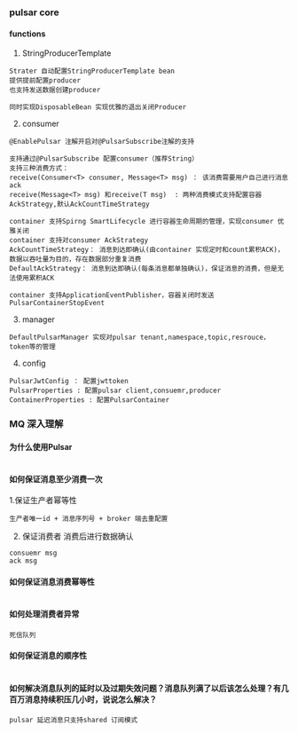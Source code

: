 ### pulsar core

#### functions

1. StringProducerTemplate

``` 
Strater 自动配置StringProducerTemplate bean
提供提前配置producer
也支持发送数据创建producer

同时实现DisposableBean 实现优雅的退出关闭Producer
```

2. consumer

``` 
@EnablePulsar 注解开启对@PulsarSubscribe注解的支持

支持通过@PulsarSubscribe 配置consumer（推荐String）
支持三种消费方式：
receive(Consumer<T> consumer, Message<T> msg) ： 该消费需要用户自己进行消息ack
receive(Message<T> msg) 和receive(T msg)  : 两种消费模式支持配置容器AckStrategy,默认AckCountTimeStrategy

container 支持Spirng SmartLifecycle 进行容器生命周期的管理，实现consumer 优雅关闭
container 支持对consumer AckStrategy
AckCountTimeStrategy： 消息到达即确认(由container 实现定时和count累积ACK)，数据以吞吐量为目的，存在数据部分重复消费
DefaultAckStrategy： 消息到达即确认(每条消息都单独确认)，保证消息的消费，但是无法使用累积ACK

container 支持ApplicationEventPublisher，容器关闭时发送PulsarContainerStopEvent
```

3. manager

``` 
DefaultPulsarManager 实现对pulsar tenant,namespace,topic,resrouce，token等的管理

```

4. config

``` 
PulsarJwtConfig ： 配置jwttoken
PulsarProperties : 配置pulsar client,consuemr,producer
ContainerProperties : 配置PulsarContainer

```

### MQ 深入理解

#### 为什么使用Pulsar

``` 

```

#### 如何保证消息至少消费一次

1.保证生产者幂等性

``` 
生产者唯一id + 消息序列号 + broker 端去重配置

```

2. 保证消费者 消费后进行数据确认

``` 
consuemr msg
ack msg
```

#### 如何保证消息消费幂等性

``` 

```

#### 如何处理消费者异常

``` 
死信队列

```

#### 如何保证消息的顺序性

``` 

```

#### 如何解决消息队列的延时以及过期失效问题？消息队列满了以后该怎么处理？有几百万消息持续积压几小时，说说怎么解决？

``` 
pulsar 延迟消息只支持shared 订阅模式
```